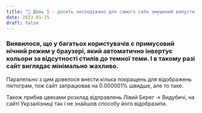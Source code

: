 ```yaml
---
title: "🚆 День 5 - досить несподівано для самого себе змушений випустити... темну тему:)"
date: 2023-01-25
draft: false
---
```


### Виявилося, що у багатьох користувачів є примусовий нічний режим у браузері, який автоматично інвертує кольори за відсутності стилів до темної теми. І в такому разі сайт виглядає мінімально жахливо.

Паралельно з цим довелося внести кілька покращень для відображень піктограм, тож сайт запрацював на 0.000001% швидше, але то таке.

Також прибив цвяхами розклад відправлень Лівий Берег -> Видубичі, на сайті Укрзалізниці так і не знайшов способу його відобразити.